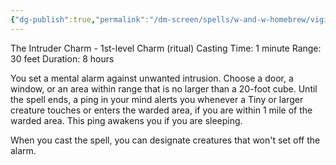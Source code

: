 ```yaml
---
{"dg-publish":true,"permalink":"/dm-screen/spells/w-and-w-homebrew/vigilatus/"}
---
```


The Intruder Charm - 1st-level Charm (ritual)
Casting Time: 1 minute
Range: 30 feet
Duration: 8 hours

You set a mental alarm against unwanted intrusion. Choose a door, a window, or an area within range that is no larger than a 20-foot cube. Until the spell ends, a ping in your mind alerts you whenever a Tiny or larger creature touches or enters the warded area, if you are within 1 mile of the warded area. This ping awakens you if you are sleeping.

When you cast the spell, you can designate creatures that won't set off the alarm.
